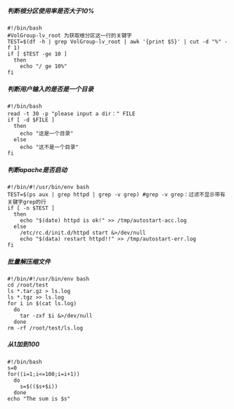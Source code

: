 ##### 判断根分区使用率是否大于10%
```shell
#!/bin/bash
#VolGroup-lv_root 为获取根分区这一行的关键字
TEST=$(df -h | grep VolGroup-lv_root | awk '{print $5}' | cut -d "%" -f 1)
if [ $TEST -ge 10 ]
  then
    echo "/ ge 10%"
fi
```
##### 判断用户输入的是否是一个目录
```shell
#!/bin/bash
read -t 30 -p "please input a dir：" FILE
if [ -d $FILE ]
  then
    echo "这是一个目录"
  else
    echo "这不是一个目录"
fi
```
##### 判断apache是否启动
```shell
#!/bin/#!/usr/bin/env bash
TEST=$(ps aux | grep httpd | grep -v grep) #grep -v grep：过滤不显示带有关键字grep的行
if [ -n $TEST ]
  then
    echo "$(date) httpd is ok!" >> /tmp/autostart-acc.log
  else
    /etc/rc.d/init.d/httpd start &>/dev/null
    echo "$(data) restart httpd!!" >> /tmp/autostart-err.log
fi
```
##### 批量解压缩文件
```shell
#!/bin/#!/usr/bin/env bash
cd /root/test
ls *.tar.gz > ls.log
ls *.tgz >> ls.log
for i in $(cat ls.log)
  do
    tar -zxf $i &>/dev/null
  done
rm -rf /root/test/ls.log
```
##### 从1加到100
```shell
#!/bin/bash
s=0
for((i=1;i<=100;i=i+1))
  do
    s=$(($s+$i))
  done
echo "The sum is $s"
```
